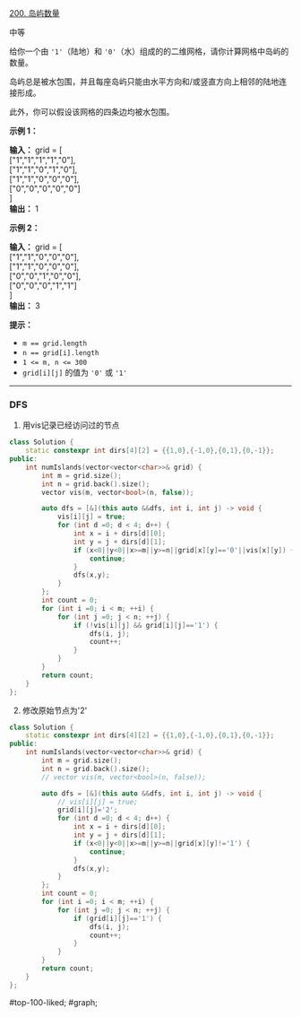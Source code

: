 [200. 岛屿数量](https://leetcode.cn/problems/number-of-islands/)

中等

给你一个由 `'1'`（陆地）和 `'0'`（水）组成的的二维网格，请你计算网格中岛屿的数量。

岛屿总是被水包围，并且每座岛屿只能由水平方向和/或竖直方向上相邻的陆地连接形成。

此外，你可以假设该网格的四条边均被水包围。

**示例 1：**

**输入：** grid = [  
  ["1","1","1","1","0"],  
  ["1","1","0","1","0"],  
  ["1","1","0","0","0"],  
  ["0","0","0","0","0"]  
]  
**输出：** 1

**示例 2：**

**输入：** grid = [  
  ["1","1","0","0","0"],  
  ["1","1","0","0","0"],  
  ["0","0","1","0","0"],  
  ["0","0","0","1","1"]  
]  
**输出：** 3

**提示：**

- `m == grid.length`
- `n == grid[i].length`
- `1 <= m, n <= 300`
- `grid[i][j]` 的值为 `'0'` 或 `'1'`
---- ----
### DFS
1. 用vis记录已经访问过的节点
```cpp
class Solution {
    static constexpr int dirs[4][2] = {{1,0},{-1,0},{0,1},{0,-1}};
public:
    int numIslands(vector<vector<char>>& grid) {
        int m = grid.size();
        int n = grid.back().size();
        vector vis(m, vector<bool>(n, false));

        auto dfs = [&](this auto &&dfs, int i, int j) -> void {
            vis[i][j] = true;
            for (int d =0; d < 4; d++) {
                int x = i + dirs[d][0];
                int y = j + dirs[d][1];
                if (x<0||y<0||x>=m||y>=n||grid[x][y]=='0'||vis[x][y]) {
                    continue;
                }
                dfs(x,y);
            }
        };
        int count = 0;
        for (int i =0; i < m; ++i) {
            for (int j =0; j < n; ++j) {
                if (!vis[i][j] && grid[i][j]=='1') {
                    dfs(i, j);
                    count++;
                }
            }
        }
        return count;
    }
};
```
2. 修改原始节点为'2'
```cpp
class Solution {
    static constexpr int dirs[4][2] = {{1,0},{-1,0},{0,1},{0,-1}};
public:
    int numIslands(vector<vector<char>>& grid) {
        int m = grid.size();
        int n = grid.back().size();
        // vector vis(m, vector<bool>(n, false));

        auto dfs = [&](this auto &&dfs, int i, int j) -> void {
            // vis[i][j] = true;
            grid[i][j]='2';
            for (int d =0; d < 4; d++) {
                int x = i + dirs[d][0];
                int y = j + dirs[d][1];
                if (x<0||y<0||x>=m||y>=n||grid[x][y]!='1') {
                    continue;
                }
                dfs(x,y);
            }
        };
        int count = 0;
        for (int i =0; i < m; ++i) {
            for (int j =0; j < n; ++j) {
                if (grid[i][j]=='1') {
                    dfs(i, j);
                    count++;
                }
            }
        }
        return count;
    }
};
```

#top-100-liked; #graph; 